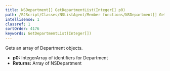```yaml
---
title: NSDepartment[] GetDepartmentList(Integer[] p0)
path: /EJScript/Classes/NSListAgent/Member functions/NSDepartment[] GetDepartmentList(Integer[] p_0)
intellisense: 1
classref: 1
sortOrder: 4176
keywords: GetDepartmentList(Integer[])
---
```


Gets an array of Department objects.


* **p0:** IntegerArray of identifiers for Department
* **Returns:** Array of NSDepartment


